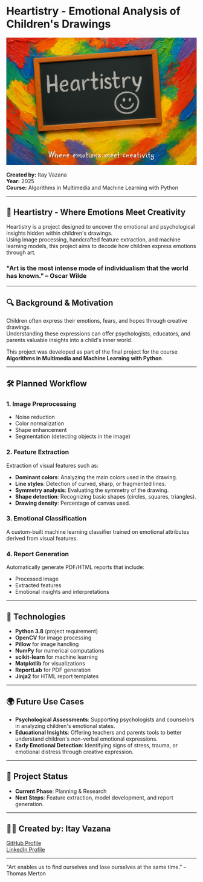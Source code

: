 
# Heartistry - Emotional Analysis of Children's Drawings

![Heartistry](assets/cover_image.png)

**Created by:** Itay Vazana  
**Year:** 2025  
**Course:** Algorithms in Multimedia and Machine Learning with Python

---

## 🌟 Heartistry - Where Emotions Meet Creativity

Heartistry is a project designed to uncover the emotional and psychological insights hidden within children's drawings.  
Using image processing, handcrafted feature extraction, and machine learning models, this project aims to decode how children express emotions through art.

### "Art is the most intense mode of individualism that the world has known." – Oscar Wilde

---

## 🔍 Background & Motivation

Children often express their emotions, fears, and hopes through creative drawings.  
Understanding these expressions can offer psychologists, educators, and parents valuable insights into a child's inner world.

This project was developed as part of the final project for the course **Algorithms in Multimedia and Machine Learning with Python**.

---

## 🛠️ Planned Workflow

### 1. **Image Preprocessing**
- Noise reduction
- Color normalization
- Shape enhancement
- Segmentation (detecting objects in the image)

### 2. **Feature Extraction**
Extraction of visual features such as:
- **Dominant colors**: Analyzing the main colors used in the drawing.
- **Line styles**: Detection of curved, sharp, or fragmented lines.
- **Symmetry analysis**: Evaluating the symmetry of the drawing.
- **Shape detection**: Recognizing basic shapes (circles, squares, triangles).
- **Drawing density**: Percentage of canvas used.

### 3. **Emotional Classification**
A custom-built machine learning classifier trained on emotional attributes derived from visual features.

### 4. **Report Generation**
Automatically generate PDF/HTML reports that include:
- Processed image
- Extracted features
- Emotional insights and interpretations

---

## 🧰 Technologies

- **Python 3.8** (project requirement)
- **OpenCV** for image processing
- **Pillow** for image handling
- **NumPy** for numerical computations
- **scikit-learn** for machine learning
- **Matplotlib** for visualizations
- **ReportLab** for PDF generation
- **Jinja2** for HTML report templates

---

## 🌍 Future Use Cases

- **Psychological Assessments**: Supporting psychologists and counselors in analyzing children's emotional states.
- **Educational Insights**: Offering teachers and parents tools to better understand children's non-verbal emotional expressions.
- **Early Emotional Detection**: Identifying signs of stress, trauma, or emotional distress through creative expression.

---

## 🚧 Project Status

- **Current Phase**: Planning & Research  
- **Next Steps**: Feature extraction, model development, and report generation.

---

## 👨‍💻 Created by: Itay Vazana

[GitHub Profile](https://github.com/your-github-profile)  
[LinkedIn Profile](https://www.linkedin.com/in/your-linkedin-profile)

---

"Art enables us to find ourselves and lose ourselves at the same time." – Thomas Merton
